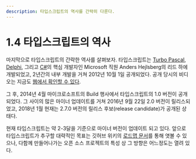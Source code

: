 ```yaml
---
description: 타입스크립트의 역사를 간략히 다룬다.
---
```


# 1.4 타입스크립트의 역사

마지막으로 타입스크립트의 간략한 역사를 살펴보자. 타입스크립트는 [Turbo Pascal](https://en.wikipedia.org/wiki/Turbo_Pascal), [Delphi](https://en.wikipedia.org/wiki/Delphi_%28IDE%29), 그리고 [C\#](https://en.wikipedia.org/wiki/C_Sharp_%28programming_language%29)의 핵심 개발자인 Microsoft 직원 Anders Hejlsberg의 리드 하에 개발되었고, 2년간의 내부 개발을 거쳐 2012년 10월 1일 공개되었다. 공개 당시의 비디오는 지금도 [웹에서 확인할 수 있다](https://channel9.msdn.com/posts/Anders-Hejlsberg-Introducing-TypeScript).

그 후, 2014년 4월 마이크로소프트의 Build 행사에서 타입스크립트의 1.0 버전이 공개되었다. 그 사이의 많은 마이너 업데이트를 거쳐 2016년 9월 22일 2.0 버전이 릴리스되었고, 2018년 1월 현재는 2.7.0 버전의 릴리스 후보\(release candidate\)가 공개된 상태다.

현재 타입스크립트는 약 2-3달을 기준으로 마이너 버전이 업데이트 되고 있다. 앞으로 타입스크립트가 추구할 대략적인 목표는 깃허브 위키의 [로드맵 문서](https://github.com/Microsoft/TypeScript/wiki/Roadmap)를 통해 엿볼 수 있으나, 다함께 만들어나가는 오픈 소스 프로젝트의 특성 상 그 방향은 어느정도는 열려 있다.

